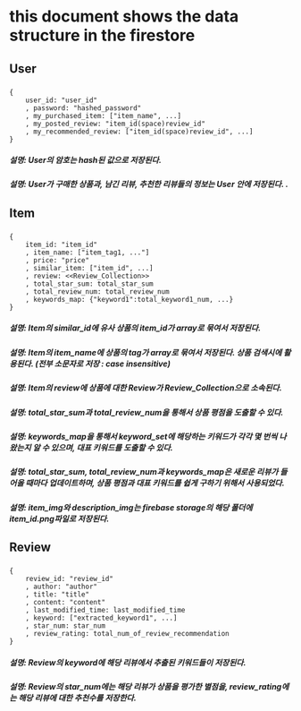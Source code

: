 # this document shows the data structure in the firestore

## **User**

### 
    {
        user_id: "user_id"
        , password: "hashed_password"
        , my_purchased_item: ["item_name", ...]
        , my_posted_review: "item_id(space)review_id"
        , my_recommended_review: ["item_id(space)review_id", ...]
    }
##### 설명: User의 암호는 hash된 값으로 저장된다. 
##### 설명: User가 구매한 상품과, 남긴 리뷰, 추천한 리뷰들의 정보는 User 안에 저장된다. . 


## **Item**

### 
    {
        item_id: "item_id"
        , item_name: ["item_tag1, ..."]
        , price: "price"
        , similar_item: ["item_id", ...]
        , review: <<Review_Collection>>
        , total_star_sum: total_star_sum
        , total_review_num: total_review_num
        , keywords_map: {"keyword1":total_keyword1_num, ...}
    }
##### 설명: Item의 similar_id에 유사 상품의 item_id가 array로 묶여서 저장된다. 
##### 설명: Item의 item_name에 상품의 tag가 array로 묶여서 저장된다. 상품 검색시에 활용된다. (전부 소문자로 저장 : case insensitive) 
##### 설명: Item의 review에 상품에 대한 Review가 Review_Collection으로 소속된다.
##### 설명: total_star_sum과 total_review_num을 통해서 상품 평점을 도출할 수 있다.
##### 설명: keywords_map을 통해서 keyword_set에 해당하는 키워드가 각각 몇 번씩 나왔는지 알 수 있으며, 대표 키워드를 도출할 수 있다.
##### 설명: total_star_sum, total_review_num과 keywords_map은 새로운 리뷰가 들어올 때마다 업데이트하며, 상품 평점과 대표 키워드를 쉽게 구하기 위해서 사용되었다.
##### 설명: item_img와 description_img는 firebase storage의 해당 폴더에 item_id.png파일로 저장된다.

## **Review**

### 
    {
        review_id: "review_id"
        , author: "author"
        , title: "title"
        , content: "content"
        , last_modified_time: last_modified_time
        , keyword: ["extracted_keyword1", ...]
        , star_num: star_num 
        , review_rating: total_num_of_review_recommendation
    }
##### 설명: Review의 keyword에 해당 리뷰에서 추출된 키워드들이 저장된다. 
##### 설명: Review의 star_num에는 해당 리뷰가 상품을 평가한 별점을, review_rating에는 해당 리뷰에 대한 추천수를 저장한다.

